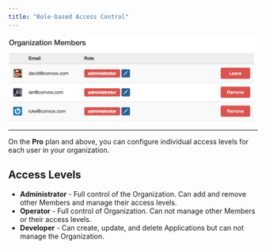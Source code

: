 ```yaml
---
title: "Role-based Access Control"
---
```


![](/assets/images/docs/rbac/rbac.png)

---

On the <b>Pro</b> plan and above, you can configure individual access levels for each user in your organization.

## Access Levels

- **Administrator** - Full control of the Organization. Can add and remove other Members and manage their access levels.
- **Operator** - Full control of Organization. Can not manage other Members or their access levels.
- **Developer** - Can create, update, and delete Applications but can not manage the Organization.
